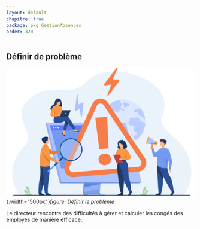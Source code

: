 ```yaml
---
layout: default
chapitre: true
package: pkg_GestionAbsences
order: 320
---
```


## Définir de problème 

![Définir le problème](../images/problem.jpg){:width="500px"}*figure: Définir le problème*

<!-- note -->

Le directeur rencontre des difficultés à gérer et calculer les congés des employés de manière efficace. 

<!-- new slide -->
